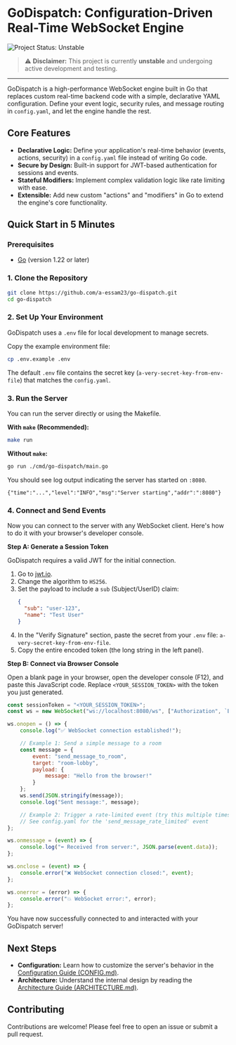 # GoDispatch: Configuration-Driven Real-Time WebSocket Engine

![Project Status: Unstable](https://img.shields.io/badge/status-unstable-red.svg)

> ⚠️ **Disclaimer:** This project is currently **unstable** and undergoing active development and testing.
---

GoDispatch is a high-performance WebSocket engine built in Go that replaces custom real-time backend code with a simple, declarative YAML configuration. Define your event logic, security rules, and message routing in `config.yaml`, and let the engine handle the rest.

## Core Features

- **Declarative Logic:** Define your application's real-time behavior (events, actions, security) in a `config.yaml` file instead of writing Go code.
- **Secure by Design:** Built-in support for JWT-based authentication for sessions and events.
- **Stateful Modifiers:** Implement complex validation logic like rate limiting with ease.
- **Extensible:** Add new custom "actions" and "modifiers" in Go to extend the engine's core functionality.

## Quick Start in 5 Minutes

### Prerequisites

- [Go](https://go.dev/doc/install) (version 1.22 or later)


### 1. Clone the Repository

```bash
git clone https://github.com/a-essam23/go-dispatch.git
cd go-dispatch
```

### 2. Set Up Your Environment

GoDispatch uses a `.env` file for local development to manage secrets.

Copy the example environment file:

```bash
cp .env.example .env
```

The default `.env` file contains the secret key (`a-very-secret-key-from-env-file`) that matches the `config.yaml`.

### 3. Run the Server

You can run the server directly or using the Makefile.

**With `make` (Recommended):**

```bash
make run
```

**Without `make`:**

```bash
go run ./cmd/go-dispatch/main.go
```

You should see log output indicating the server has started on `:8080`.

```
{"time":"...","level":"INFO","msg":"Server starting","addr":":8080"}
```

### 4. Connect and Send Events

Now you can connect to the server with any WebSocket client. Here's how to do it with your browser's developer console.

**Step A: Generate a Session Token**

GoDispatch requires a valid JWT for the initial connection.
1. Go to [jwt.io](https://jwt.io/).
2. Change the algorithm to `HS256`.
3. Set the payload to include a `sub` (Subject/UserID) claim:
   ```json
   {
     "sub": "user-123",
     "name": "Test User"
   }
   ```
4. In the "Verify Signature" section, paste the secret from your `.env` file: `a-very-secret-key-from-env-file`.
5. Copy the entire encoded token (the long string in the left panel).

**Step B: Connect via Browser Console**

Open a blank page in your browser, open the developer console (F12), and paste this JavaScript code. Replace `<YOUR_SESSION_TOKEN>` with the token you just generated.

```javascript
const sessionToken = "<YOUR_SESSION_TOKEN>";
const ws = new WebSocket("ws://localhost:8080/ws", ["Authorization", `Bearer ${sessionToken}`]);

ws.onopen = () => {
    console.log("✅ WebSocket connection established!");

    // Example 1: Send a simple message to a room
    const message = {
        event: "send_message_to_room",
        target: "room-lobby",
        payload: {
            message: "Hello from the browser!"
        }
    };
    ws.send(JSON.stringify(message));
    console.log("Sent message:", message);

    // Example 2: Trigger a rate-limited event (try this multiple times quickly)
    // See config.yaml for the 'send_message_rate_limited' event
};

ws.onmessage = (event) => {
    console.log("⬅️ Received from server:", JSON.parse(event.data));
};

ws.onclose = (event) => {
    console.error("❌ WebSocket connection closed:", event);
};

ws.onerror = (error) => {
    console.error("💥 WebSocket error:", error);
};
```
You have now successfully connected to and interacted with your GoDispatch server!

## Next Steps

- **Configuration:** Learn how to customize the server's behavior in the [Configuration Guide (CONFIG.md)](CONFIG.md).
- **Architecture:** Understand the internal design by reading the [Architecture Guide (ARCHITECTURE.md)](ARCHITECTURE.md).

## Contributing
Contributions are welcome! Please feel free to open an issue or submit a pull request.
